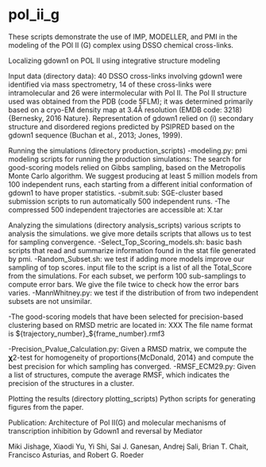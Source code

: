 # pol_ii_g
These scripts demonstrate the use of IMP, MODELLER, and PMI in the modeling of the POl II (G) complex using DSSO chemical cross-links.

Localizing gdown1 on POL II using integrative structure modeling

Input data (directory data):
40 DSSO cross-links involving gdown1 were identified via mass spectrometry, 14 of these cross-links were intramolecular and 26 were intermolecular with Pol II. The Pol II structure used was obtained from the PDB (code 5FLM); it was determined primarily based on a cryo-EM density map at 3.4Å resolution (EMDB code: 3218) {Bernesky, 2016 Nature}.
Representation of gdown1 relied on (i) secondary structure and disordered regions predicted by PSIPRED based on the gdown1 sequence (Buchan et al., 2013; Jones, 1999).

Running the simulations (directory production_scripts)
-modeling.py: pmi modeling scripts for running the production simulations: The search for good-scoring models relied on Gibbs sampling, based on the Metropolis Monte Carlo algorithm. We suggest producing at least 5 million models from 100 independent runs, each starting from a different initial conformation of gdown1 to have proper statistics.
-submit.sub: SGE-cluster based submission scripts to run automatically 500 independent runs.
-The compressed 500 independent trajectories are accessible at: X.tar

Analyzing the simulations (directory analysis_scripts)
various scripts to analysis the simulations. we give more details scripts that allows us to test for sampling convergence.
-Select_Top_Scoring_models.sh: basic bash scripts that read and summarize information found in the stat file generated by pmi.
-Random_Subset.sh: we test if adding more models improve our sampling of top scores. input file to the script is a list of all the Total_Score from the simulations. For each subset, we perform 100 sub-samplings to compute error bars. We give the file twice to check how the error bars varies.
-MannWhitney.py: we test if the distribution of from two independent subsets are not unsimilar.

-The good-scoring models that have been selected for precision-based clustering based on RMSD metric are located in: XXX 
The file name format is ${trajectory_number}_${frame_number}.rmf3

-Precision_Pvalue_Calculation.py: Given a RMSD matrix, we compute the 𝛘2-test for homogeneity of proportions{McDonald, 2014} and compute the best precision for which sampling has converged.
-RMSF_ECM29.py: Given a list of structures, compute the average RMSF, which indicates the precision of the structures in a cluster.

Plotting the results (directory plotting_scripts)
Python scripts for generating figures from the paper.


Publication: 
Architecture of Pol II(G) and molecular mechanisms of transcription inhibition by Gdown1 and reversal by Mediator 

Miki Jishage, Xiaodi Yu, Yi Shi, Sai J. Ganesan, Andrej Sali, Brian T. Chait, Francisco Asturias, and Robert G. Roeder
